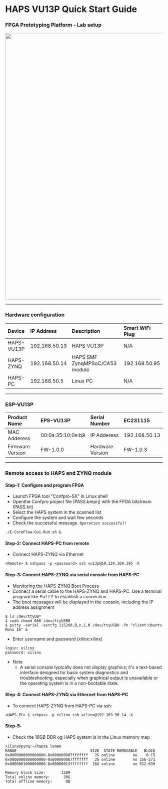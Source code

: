# HAPS VU13P Quick Start Guide

### FPGA Prototyping Platform - Lab setup 

<img src="https://github.com/user-attachments/assets/713f953a-b265-42f8-8df8-45b70c512401" width=850>
 
---
### Hardware configuration 

| Device | IP Address | Description | Smart WiFi Plug |
|:-|:-|:-|:-|
| HAPS-VU13P | 192.168.50.13 | HAPS VU13P | N/A |
| HAPS-ZYNQ | 192.168.50.14 | HAPS SMF ZynqMPSoC/CA53 module | 192.168.50.95 |
| HAPS-PC | 192.168.50.5 | Linux PC | N/A |

---
### ESP-VU13P

| Product Name | EPS-VU13P | Serial Number | EC231115 |
|:-|:-|:-|:-|
| MAC Adderess | 00:0a:35:10:0e:b9 | IP Adderess | 192.168.50.13 |
| Firmware Version | FW-1.0.0 | Hardware Version | FW-1.0.3 |

---
### Remote access to HAPS and ZYNQ module

#### Step-1: Configure and program FPGA

* Launch FPGA tool "Confpro-SX" in Linux shell
* Openthe Confpro project file (PASS.bmprj) with the FPGA bitstream (PASS.bit)
* Select the HAPS system in the scanned list
* Configure the system and wait few seconds
* Check the successful message.  ```Operation successful!```

```
./E-CoreFlow-Gui-Run.sh &
```

#### Step-2: Connect HAPS-PC from remote

* Connect HAPS-ZYNQ via Ethernet

```
<Remote> $ sshpass -p <password> ssh vu13p@59.124.169.195 -X
```

#### Step-3: Connect HAPS-ZYNQ via serial console from HAPS-PC  

* Monitoring the HAPS-ZYNQ Boot Process
* Connect a serial cable to the HAPS-ZYNQ and HAPS-PC. Use a terminal program like PuTTY to establish a connection.
* The boot messages will be displayed in the console, including the IP address assignment
  
```
$ ls /dev/ttyUB*
$ sudo chmod 666 /dev/ttyUSB0
$ putty -serial -sercfg 115200,8,n,1,N /dev/ttyUSB0 -fn "client:Ubuntu Mono 16" &
```

* Enter username and password (xilinx:xilinx)
  
```
login: xilinx
password: xilinx
```

* Note
   * A serial console typically does not display graphics; it's a text-based interface designed for basic system diagnostics and troubleshooting, especially when graphical output is unavailable or the operating system is in a non-bootable state.



#### Step-4: Connect HAPS-ZYNQ via Ethernet from HAPS-PC  

* To connect HAPS-ZYNQ from HAPS-PC via ssh:  

```
<HAPS-PC> $ sshpass -p xilinx ssh xilinx@192.169.50.14 -X
```

#### Step-5:

* Check the 16GB DDR og HAPS system is in the Linux memory map

```
xilinx@pynq:~/haps$ lsmem
RANGE                                 SIZE  STATE REMOVABLE   BLOCK
0x0000000000000000-0x000000007fffffff   2G online        no    0-15
0x0000000800000000-0x000000087fffffff   2G online        no 256-271
0x0000001000000000-0x00000013ffffffff  16G online        no 512-639

Memory block size:       128M
Total online memory:      20G
Total offline memory:      0B
```
